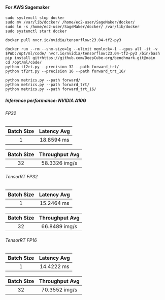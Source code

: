 #### For AWS Sagemaker

```
sudo systemctl stop docker
sudo mv /var/lib/docker/ /home/ec2-user/SageMaker/docker/
sudo ln -s /home/ec2-user/SageMaker/docker/ /var/lib/docker
sudo systemctl start docker
```

```
docker pull nvcr.io/nvidia/tensorflow:23.04-tf2-py3
```
```
docker run --rm --shm-size=1g --ulimit memlock=-1 --gpus all -it -v $PWD:/opt/ml/code/ nvcr.io/nvidia/tensorflow:23.04-tf2-py3 /bin/bash
pip install git+https://github.com/DeepCube-org/benchmark.git@main
cd /opt/ml/code/
python tf2rt.py --precision 32 --path forward_trt/
python tf2rt.py --precision 16 --path forward_trt_16/
```
```
python metrics.py --path forward/
python metrics.py --path forward_trt/
python metrics.py --path forward_trt_16/
```



##### Inference performance: NVIDIA A10G

###### FP32

| **Batch Size** | **Latency Avg** |
|:--------------:|:---------------:|
|       1        |    18.8594  ms     | <!-- (std: 0.3340) -->

| **Batch Size** | **Throughput Avg** |
|:--------------:|:------------------:|
|       32        |      58.3326 img/s      |

###### TensorRT FP32

| **Batch Size** | **Latency Avg** |
|:--------------:|:---------------:|
|       1        |    15.2464 ms     |

| **Batch Size** | **Throughput Avg** |
|:--------------:|:------------------:|
|       32        |      66.8489 img/s      |  <!-- (std: 0.3939) --> 

###### TensorRT FP16

| **Batch Size** | **Latency Avg** |
|:--------------:|:---------------:|
|       1        |    14.4222 ms     | |  <!-- (std: 0.2938) --> 

| **Batch Size** | **Throughput Avg** |
|:--------------:|:------------------:|
|       32        |      70.3552 img/s      | 
